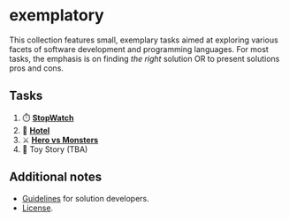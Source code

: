 # exemplatory

This collection features small, exemplary tasks aimed at exploring various facets of software development and programming languages. For most tasks, the emphasis is on finding _the right_ solution OR to present solutions pros and cons.

## Tasks

1. ⏱️ [**StopWatch**](./stopwatch/README.md)
2. 🏨 [**Hotel**](./hotel/README.md)
3. ⚔️ [**Hero vs Monsters**](https://github.com/igr/hero-vs-monsters)
4. 🧸 Toy Story (TBA)

## Additional notes

+ [Guidelines](./Guidelines.md) for solution developers.
+ [License](./LICENSE.md).
